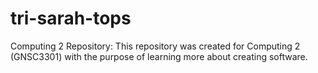 # tri-sarah-tops
Computing 2 Repository: This repository was created for Computing 2 (GNSC3301) with the purpose of learning more about creating software.
